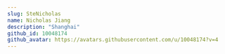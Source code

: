 ```yaml
---
slug: SteNicholas
name: Nicholas Jiang
description: "Shanghai"
github_id: 10048174
github_avatar: https://avatars.githubusercontent.com/u/10048174?v=4
---
```


